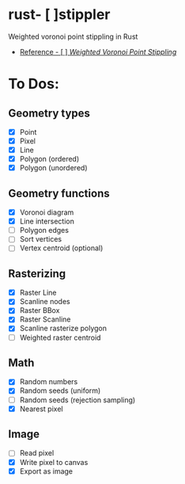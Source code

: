 # rust- [ ]stippler
Weighted voronoi point stippling in Rust
- [Reference - [ ] *Weighted Voronoi Point Stippling*](https://www.cs.ubc.ca/labs/imager/tr/2002/secord2002b/secord.2002b.pdf)


# To Dos:
## Geometry types
- [X] Point
- [X] Pixel
- [X] Line
- [X] Polygon (ordered)
- [X] Polygon (unordered)

## Geometry functions
- [X] Voronoi diagram
- [X] Line intersection
- [ ] Polygon edges
- [ ] Sort vertices
- [ ] Vertex centroid (optional)

## Rasterizing
- [X] Raster Line
- [X] Scanline nodes
- [X] Raster BBox
- [X] Raster Scanline
- [X] Scanline rasterize polygon
- [ ] Weighted raster centroid

## Math
- [x] Random numbers
- [x] Random seeds (uniform)
- [ ] Random seeds (rejection sampling)
- [X] Nearest pixel

## Image
- [ ] Read pixel
- [X] Write pixel to canvas
- [X] Export as image